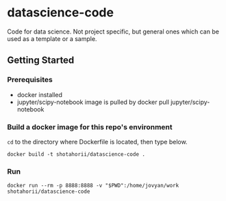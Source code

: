 # datascience-code

Code for data science. Not project specific, but general ones which can be used as a template or a sample. 

## Getting Started

### Prerequisites
- docker installed 
- jupyter/scipy-notebook image is pulled by docker pull jupyter/scipy-notebook

### Build a docker image for this repo's environment

`cd` to the directory where Dockerfile is located, then type below. 

```
docker build -t shotahorii/datascience-code .
```

### Run

```
docker run --rm -p 8888:8888 -v "$PWD":/home/jovyan/work shotahorii/datascience-code
```